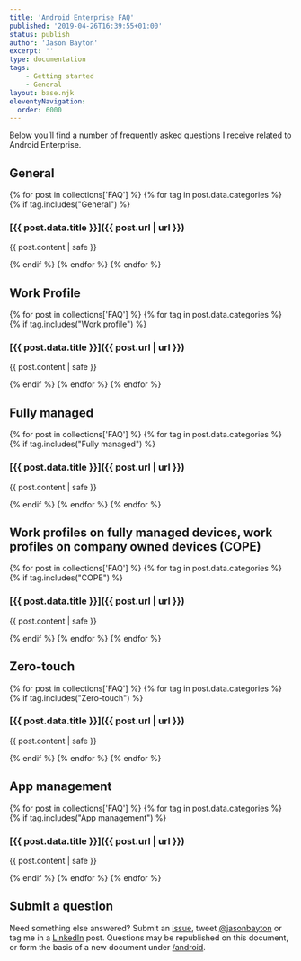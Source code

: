 ```yaml
---
title: 'Android Enterprise FAQ'
published: '2019-04-26T16:39:55+01:00'
status: publish
author: 'Jason Bayton'
excerpt: ''
type: documentation
tags: 
    - Getting started
    - General
layout: base.njk
eleventyNavigation:
  order: 6000
---
```

Below you’ll find a number of frequently asked questions I receive related to Android Enterprise.

## General

{% for post in collections['FAQ'] %}
{% for tag in post.data.categories %}
{% if tag.includes("General") %}
<div class="post-block">
<div class="post-body">

### [{{ post.data.title }}]({{ post.url | url }})

<div class="post-summary">

{{ post.content | safe }}

</div>
</div>
</div>
{% endif %}
{% endfor %}
{% endfor %}

## Work Profile

{% for post in collections['FAQ'] %}
{% for tag in post.data.categories %}
{% if tag.includes("Work profile") %}
<div class="post-block">
<div class="post-body">

### [{{ post.data.title }}]({{ post.url | url }})

<div class="post-summary">

{{ post.content | safe }}

</div>
</div>
</div>
{% endif %}
{% endfor %}
{% endfor %}

## Fully managed

{% for post in collections['FAQ'] %}
{% for tag in post.data.categories %}
{% if tag.includes("Fully managed") %}
<div class="post-block">
<div class="post-body">

### [{{ post.data.title }}]({{ post.url | url }})

<div class="post-summary">

{{ post.content | safe }}

</div>
</div>
</div>
{% endif %}
{% endfor %}
{% endfor %}

## Work profiles on fully managed devices, work profiles on company owned devices (COPE) 

{% for post in collections['FAQ'] %}
{% for tag in post.data.categories %}
{% if tag.includes("COPE") %}
<div class="post-block">
<div class="post-body">

### [{{ post.data.title }}]({{ post.url | url }})

<div class="post-summary">

{{ post.content | safe }}

</div>
</div>
</div>
{% endif %}
{% endfor %}
{% endfor %}

## Zero-touch

{% for post in collections['FAQ'] %}
{% for tag in post.data.categories %}
{% if tag.includes("Zero-touch") %}
<div class="post-block">
<div class="post-body">

### [{{ post.data.title }}]({{ post.url | url }})

<div class="post-summary">

{{ post.content | safe }}

</div>
</div>
</div>
{% endif %}
{% endfor %}
{% endfor %}


## App management

{% for post in collections['FAQ'] %}
{% for tag in post.data.categories %}
{% if tag.includes("App management") %}
<div class="post-block">
<div class="post-body">

### [{{ post.data.title }}]({{ post.url | url }})

<div class="post-summary">

{{ post.content | safe }}

</div>
</div>
</div>
{% endif %}
{% endfor %}
{% endfor %}

## Submit a question

Need something else answered? Submit an [issue](https://github.com/jasonbayton/11ty/issues/new?assignees=jasonbayton&labels=documentation&template=content-request.md&title=%5BContent+request%5D), tweet [@jasonbayton](https://twitter.com/jasonbayton) or tag me in a [LinkedIn](https://linkedin.com/in/jasonbayton) post. Questions may be republished on this document, or form the basis of a new document under [/android](/android).